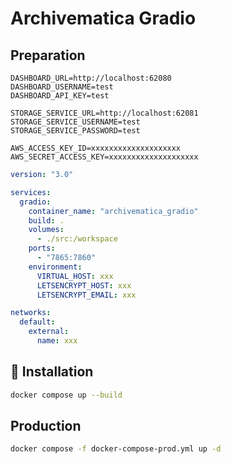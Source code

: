# Archivematica Gradio

## Preparation

```src/.env
DASHBOARD_URL=http://localhost:62080
DASHBOARD_USERNAME=test
DASHBOARD_API_KEY=test

STORAGE_SERVICE_URL=http://localhost:62081
STORAGE_SERVICE_USERNAME=test
STORAGE_SERVICE_PASSWORD=test

AWS_ACCESS_KEY_ID=xxxxxxxxxxxxxxxxxxxx
AWS_SECRET_ACCESS_KEY=xxxxxxxxxxxxxxxxxxxx
```

```docker-compose-prod.yml
version: "3.0"

services:
  gradio:
    container_name: "archivematica_gradio"
    build: .
    volumes:
      - ./src:/workspace
    ports:
      - "7865:7860"
    environment:
      VIRTUAL_HOST: xxx
      LETSENCRYPT_HOST: xxx
      LETSENCRYPT_EMAIL: xxx

networks:
  default:
    external:
      name: xxx
```

## 📖 Installation

```bash
docker compose up --build
```

## Production

```bash
docker compose -f docker-compose-prod.yml up -d
```
